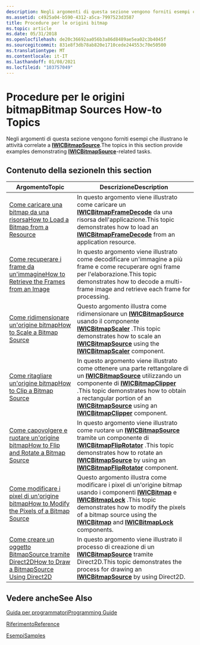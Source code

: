 ```yaml
---
description: Negli argomenti di questa sezione vengono forniti esempi che illustrano le attività correlate a IWICBitmapSource.
ms.assetid: c4925a04-b590-4312-a5ca-7997523d3587
title: Procedure per le origini bitmap
ms.topic: article
ms.date: 05/31/2018
ms.openlocfilehash: de20c36692aa056b3a86d8489ae5ea02c3b4045f
ms.sourcegitcommit: 831e8f3db78ab820e1710cede244553c70e50500
ms.translationtype: MT
ms.contentlocale: it-IT
ms.lasthandoff: 01/08/2021
ms.locfileid: "103757049"
---
```

# <a name="bitmap-sources-how-to-topics"></a><span data-ttu-id="e5097-103">Procedure per le origini bitmap</span><span class="sxs-lookup"><span data-stu-id="e5097-103">Bitmap Sources How-to Topics</span></span>

<span data-ttu-id="e5097-104">Negli argomenti di questa sezione vengono forniti esempi che illustrano le attività correlate a [**IWICBitmapSource**](/windows/desktop/api/Wincodec/nn-wincodec-iwicbitmapsource).</span><span class="sxs-lookup"><span data-stu-id="e5097-104">The topics in this section provide examples demonstrating [**IWICBitmapSource**](/windows/desktop/api/Wincodec/nn-wincodec-iwicbitmapsource)-related tasks.</span></span>

## <a name="in-this-section"></a><span data-ttu-id="e5097-105">Contenuto della sezione</span><span class="sxs-lookup"><span data-stu-id="e5097-105">In this section</span></span>



| <span data-ttu-id="e5097-106">Argomento</span><span class="sxs-lookup"><span data-stu-id="e5097-106">Topic</span></span>                                                                                                   | <span data-ttu-id="e5097-107">Descrizione</span><span class="sxs-lookup"><span data-stu-id="e5097-107">Description</span></span>                                                                                                                                                                                                        |
|---------------------------------------------------------------------------------------------------------|--------------------------------------------------------------------------------------------------------------------------------------------------------------------------------------------------------------------|
| [<span data-ttu-id="e5097-108">Come caricare una bitmap da una risorsa</span><span class="sxs-lookup"><span data-stu-id="e5097-108">How to Load a Bitmap from a Resource</span></span>](-wic-bitmapsources-howto-loadfromresource.md)<br/>        | <span data-ttu-id="e5097-109">In questo argomento viene illustrato come caricare un [**IWICBitmapFrameDecode**](/windows/desktop/api/Wincodec/nn-wincodec-iwicbitmapframedecode) da una risorsa dell'applicazione.</span><span class="sxs-lookup"><span data-stu-id="e5097-109">This topic demonstrates how to load an [**IWICBitmapFrameDecode**](/windows/desktop/api/Wincodec/nn-wincodec-iwicbitmapframedecode) from an application resource.</span></span><br/>                                                                  |
| [<span data-ttu-id="e5097-110">Come recuperare i frame da un'immagine</span><span class="sxs-lookup"><span data-stu-id="e5097-110">How to Retrieve the Frames from an Image</span></span>](-wic-bitmapsources-howto-retrieveimageframes.md)<br/> | <span data-ttu-id="e5097-111">In questo argomento viene illustrato come decodificare un'immagine a più frame e come recuperare ogni frame per l'elaborazione.</span><span class="sxs-lookup"><span data-stu-id="e5097-111">This topic demonstrates how to decode a multi-frame image and retrieve each frame for processing.</span></span><br/>                                                                                                       |
| [<span data-ttu-id="e5097-112">Come ridimensionare un'origine bitmap</span><span class="sxs-lookup"><span data-stu-id="e5097-112">How to Scale a Bitmap Source</span></span>](-wic-bitmapsources-howto-scale.md)<br/>                           | <span data-ttu-id="e5097-113">Questo argomento illustra come ridimensionare un [**IWICBitmapSource**](/windows/desktop/api/Wincodec/nn-wincodec-iwicbitmapsource) usando il componente [**IWICBitmapScaler**](/windows/desktop/api/Wincodec/nn-wincodec-iwicbitmapscaler) .</span><span class="sxs-lookup"><span data-stu-id="e5097-113">This topic demonstrates how to scale an [**IWICBitmapSource**](/windows/desktop/api/Wincodec/nn-wincodec-iwicbitmapsource) using the [**IWICBitmapScaler**](/windows/desktop/api/Wincodec/nn-wincodec-iwicbitmapscaler) component.</span></span><br/>                            |
| [<span data-ttu-id="e5097-114">Come ritagliare un'origine bitmap</span><span class="sxs-lookup"><span data-stu-id="e5097-114">How to Clip a Bitmap Source</span></span>](-wic-bitmapsources-howto-clip.md)<br/>                             | <span data-ttu-id="e5097-115">In questo argomento viene illustrato come ottenere una parte rettangolare di un [**IWICBitmapSource**](/windows/desktop/api/Wincodec/nn-wincodec-iwicbitmapsource) utilizzando un componente di [**IWICBitmapClipper**](/windows/desktop/api/Wincodec/nn-wincodec-iwicbitmapclipper) .</span><span class="sxs-lookup"><span data-stu-id="e5097-115">This topic demonstrates how to obtain a rectangular portion of an [**IWICBitmapSource**](/windows/desktop/api/Wincodec/nn-wincodec-iwicbitmapsource) using an [**IWICBitmapClipper**](/windows/desktop/api/Wincodec/nn-wincodec-iwicbitmapclipper) component.</span></span><br/> |
| [<span data-ttu-id="e5097-116">Come capovolgere e ruotare un'origine bitmap</span><span class="sxs-lookup"><span data-stu-id="e5097-116">How to Flip and Rotate a Bitmap Source</span></span>](-wic-bitmapsources-howto-flipandrotate.md)<br/>         | <span data-ttu-id="e5097-117">In questo argomento viene illustrato come ruotare un [**IWICBitmapSource**](/windows/desktop/api/Wincodec/nn-wincodec-iwicbitmapsource) tramite un componente di [**IWICBitmapFlipRotator**](/windows/desktop/api/Wincodec/nn-wincodec-iwicbitmapfliprotator) .</span><span class="sxs-lookup"><span data-stu-id="e5097-117">This topic demonstrates how to rotate an [**IWICBitmapSource**](/windows/desktop/api/Wincodec/nn-wincodec-iwicbitmapsource) by using an [**IWICBitmapFlipRotator**](/windows/desktop/api/Wincodec/nn-wincodec-iwicbitmapfliprotator) component.</span></span><br/>               |
| [<span data-ttu-id="e5097-118">Come modificare i pixel di un'origine bitmap</span><span class="sxs-lookup"><span data-stu-id="e5097-118">How to Modify the Pixels of a Bitmap Source</span></span>](-wic-bitmapsources-howto-modifypixels.md)<br/>     | <span data-ttu-id="e5097-119">Questo argomento illustra come modificare i pixel di un'origine bitmap usando i componenti [**IWICBitmap**](/windows/desktop/api/Wincodec/nn-wincodec-iwicbitmap) e [**IWICBitmapLock**](/windows/desktop/api/Wincodec/nn-wincodec-iwicbitmaplock) .</span><span class="sxs-lookup"><span data-stu-id="e5097-119">This topic demonstrates how to modify the pixels of a bitmap source using the [**IWICBitmap**](/windows/desktop/api/Wincodec/nn-wincodec-iwicbitmap) and [**IWICBitmapLock**](/windows/desktop/api/Wincodec/nn-wincodec-iwicbitmaplock) components.</span></span><br/>           |
| [<span data-ttu-id="e5097-120">Come creare un oggetto BitmapSource tramite Direct2D</span><span class="sxs-lookup"><span data-stu-id="e5097-120">How to Draw a BitmapSource Using Direct2D</span></span>](-wic-bitmapsources-howto-drawusingd2d.md)<br/>       | <span data-ttu-id="e5097-121">In questo argomento viene illustrato il processo di creazione di un [**IWICBitmapSource**](/windows/desktop/api/Wincodec/nn-wincodec-iwicbitmapsource) tramite Direct2D.</span><span class="sxs-lookup"><span data-stu-id="e5097-121">This topic demonstrates the process for drawing an [**IWICBitmapSource**](/windows/desktop/api/Wincodec/nn-wincodec-iwicbitmapsource) by using Direct2D.</span></span><br/>                                                                           |



 

## <a name="see-also"></a><span data-ttu-id="e5097-122">Vedere anche</span><span class="sxs-lookup"><span data-stu-id="e5097-122">See Also</span></span>

[<span data-ttu-id="e5097-123">Guida per programmatori</span><span class="sxs-lookup"><span data-stu-id="e5097-123">Programming Guide</span></span>](-wic-programming-guide.md)


[<span data-ttu-id="e5097-124">Riferimento</span><span class="sxs-lookup"><span data-stu-id="e5097-124">Reference</span></span>](-wic-codec-reference.md)


[<span data-ttu-id="e5097-125">Esempi</span><span class="sxs-lookup"><span data-stu-id="e5097-125">Samples</span></span>](-wic-samples.md)


 

 





